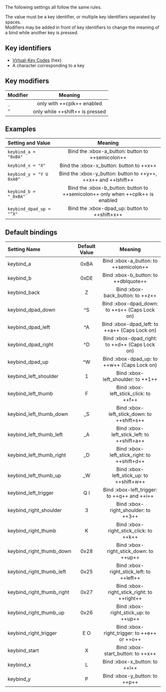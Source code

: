 <!--- This file is a snippet --->
The following settings all follow the same rules.

The value must be a key identifier, or multiple key identifiers separated by spaces.<br/>
Modifiers may be added in front of key identifiers to change the meaning of a bind while another key is pressed.

## Key identifiers
- [Virtual-Key Codes](https://docs.microsoft.com/en-us/windows/win32/inputdev/virtual-key-codes) (hex)
- A character corresponding to a key

## Key modifiers

|**Modifier**|**Meaning**                     |
|:-----------|:------------------------------:|
|`_`         |only with ++cplk++ enabled      |
|`^`         |only while ++shift++ is pressed |

## Examples

|**Setting and Value**       |**Meaning**                                                                   |
|:---------------------------|:----------------------------------------------------------------------------:|
|`keybind_a = "0xBA"`        |Bind the :xbox-a_button: button to ++semicolon++                              |
|`keybind_x = "X"`           |Bind the :xbox-x_button: button to ++x++                                      |
|`keybind_y = "Y U 0xA0"`    |Bind the :xbox-y_button: button to ++y++, ++x++ and ++lshift++                |
|`keybind_b = "_0xBA"`       |Bind the :xbox-b_button: button to ++semicolon++ only when ++cplk++ is enabled|
|`keybind_dpad_up = "^X"`    |Bind the :xbox-dpad_up: button to ++shift+x++                                 |

## Default bindings

|**Setting Name**         |**Default Value**|**Meaning**                                                   |
|:------------------------|:---------------:|:------------------------------------------------------------:|
|keybind_a                |0xBA             |Bind :xbox-a_button: to ++semicolon++                         |
|keybind_b                |0xDE             |Bind :xbox-b_button: to ++dblquote++                          |
|keybind_back             |Z                |Bind :xbox-back_button: to ++z++                              |
|keybind_dpad_down        |^S               |Bind :xbox-dpad_down: to ++s++ (Caps Lock on)                 |
|keybind_dpad_left        |^A               |Bind :xbox-dpad_left: to ++a++ (Caps Lock on)                 |
|keybind_dpad_right       |^D               |Bind :xbox-dpad_right: to ++d++ (Caps Lock on)                |
|keybind_dpad_up          |^W               |Bind :xbox-dpad_up: to ++w++ (Caps Lock on)                   |
|keybind_left_shoulder    |1                |Bind :xbox-left_shoulder: to ++1++                            |
|keybind_left_thumb       |F                |Bind :xbox-left_stick_click: to ++f++                         |
|keybind_left_thumb_down  |_S               |Bind :xbox-left_stick_down: to ++shift+s++                    |
|keybind_left_thumb_left  |_A               |Bind :xbox-left_stick_left: to ++shift+a++                    |
|keybind_left_thumb_right |_D               |Bind :xbox-left_stick_right: to ++shift+d++                   |
|keybind_left_thumb_up    |_W               |Bind :xbox-left_stick_up: to ++shift+w++                      |
|keybind_left_trigger     |Q I              |Bind :xbox-left_trigger: to ++q++ and ++i++                   |
|keybind_right_shoulder   |3                |Bind :xbox-right_shoulder: to ++3++                           |
|keybind_right_thumb      |K                |Bind :xbox-right_stick_click: to ++k++                        |
|keybind_right_thumb_down |0x28             |Bind :xbox-right_stick_down: to ++up++                        |
|keybind_right_thumb_left |0x25             |Bind :xbox-right_stick_left: to ++left++                      |
|keybind_right_thumb_right|0x27             |Bind :xbox-right_stick_right: to ++right++                    |
|keybind_right_thumb_up   |0x26             |Bind :xbox-right_stick_up: to ++up++                          |
|keybind_right_trigger    |E O              |Bind :xbox-right_trigger: to ++e++ or ++o++                   |
|keybind_start            |X                |Bind :xbox-start_button: to ++x++                             |
|keybind_x                |L                |Bind :xbox-x_button: to ++l++                                 |
|keybind_y                |P                |Bind :xbox-y_button: to ++p++                                 |
